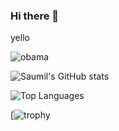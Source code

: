 ### Hi there 👋
yello

![obama](https://metrics.lecoq.io/saumilthecode?template=classic&fortune=1&languages=1&notable=1&base=header%2C%20activity%2C%20community%2C%20repositories%2C%20metadata&base.indepth=false&base.hireable=false&base.skip=false&languages=false&languages.limit=8&languages.threshold=0%25&languages.other=false&languages.colors=github&languages.sections=most-used&languages.indepth=false&languages.analysis.timeout=15&languages.analysis.timeout.repositories=7.5&languages.categories=markup%2C%20programming&languages.recent.categories=markup%2C%20programming&languages.recent.load=300&languages.recent.days=14&notable=false&notable.from=organization&notable.repositories=false&notable.indepth=false&notable.types=commit&notable.self=false&fortune=false&config.timezone=Asia%2FSingapore&config.octicon=true)

![Saumil's GitHub stats](https://github-readme-stats.vercel.app/api?username=saumilthecode&show_icons=true&theme=radical)

![Top Languages](https://github-readme-stats.vercel.app/api/top-langs/?username=saumilthecode&layout=compact&theme=radical)

[![trophy](https://github-profile-trophy.vercel.app/?username=saumil&theme=tokyonight)
